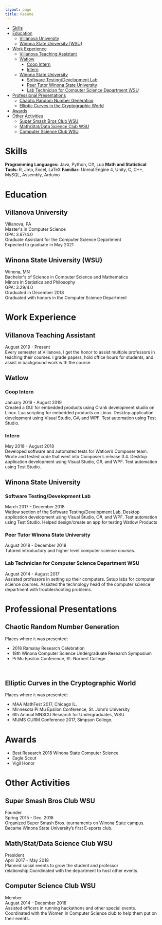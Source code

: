 ```yaml
---
layout: page
title: Resume
---
```


- [Skills](#skills)
- [Education](#education)
  * [Villanova University](#villanova-university)
  * [Winona State University (WSU)](#winona-state-university--wsu-)
- [Work Experience](#work-experience)
  * [Villanova Teaching Assistant](#villanova-teaching-assistant)
  * [Watlow](#watlow)
    + [Coop Intern](#coop-intern)
    + [Intern](#intern)
  * [Winona State University](#winona-state-university)
    + [Software Testing/Development Lab](#software-testing-development-lab)
    + [Peer Tutor Winona State University](#peer-tutor-winona-state-university)
    + [Lab Technician for Computer Science Department WSU](#lab-technician-for-computer-science-department-wsu)
- [Professional Presentations](#professional-presentations)
  * [Chaotic Random Number Generation](#chaotic-random-number-generation)
  * [Elliptic Curves in the Cryptographic World](#elliptic-curves-in-the-cryptographic-world)
- [Awards](#awards)
- [Other Activities](#other-activities)
  * [Super Smash Bros Club WSU](#super-smash-bros-club-wsu)
  * [Math/Stat/Data Science Club WSU](#math-stat-data-science-club-wsu)
  * [Computer Science Club WSU](#computer-science-club-wsu)


# Skills
**Programming Languages:** Java, Python, C#, Lua
**Math and Statistical Tools:** R, Jmp, Excel, LaTeX
**Familiar:** Unreal Engine 4, Unity, C, C++, MySQL, Assembly, Arduino  

# Education
## Villanova University
Villanova, PA <br/>
Master's in Computer Science <br/>
GPA: 3.67/4.0 <br/>
Graduate Assistant for the Computer Science Department <br/>
Expected to graduate in May 2021 <br/>

## Winona State University (WSU)
Winona, MN <br/>
Bachelor's of Science in Computer Science and Mathematics <br/>
Minors in Statistics and Philosophy <br/>
GPA: 3.29/4.0 <br/>
Graduated in December 2018 <br/>
Graduated with honors in the Computer Science Department <br/>

# Work Experience
## Villanova Teaching Assistant
August 2019 - Present <br/>
Every semester at Villanova, I get the honor to assist multiple professors in teaching their courses. I grade papers, hold office hours for students, and assist in background work with the course.


## Watlow
### Coop Intern
January 2019 - August 2019 <br/>
Created a GUI for embedded products using Crank development studio on Linux. Lua scripting for embedded products on Linux. Desktop application development using Visual Studio, C#, and WPF. Test automation using Test Studio.
### Intern
May 2018 - August 2018 <br/>
Developed software and automated tests for Watlow’s Composer team. Wrote and tested code that went into Composer’s release 3.4. Desktop application development using Visual Studio, C#, and WPF. Test automation using Test Studio.
## Winona State University
### Software Testing/Development Lab
March 2017 - December 2018 <br/>
Watlow section of the Software Testing/Development Lab. Desktop application development using Visual Studio, C#, and WPF. Test automation using Test Studio. Helped design/create an app for testing Watlow Products
### Peer Tutor Winona State University
August 2018 - December 2018 <br/>
Tutored introductory and higher level computer science courses.
### Lab Technician for Computer Science Department WSU
August 2014 - August 2017 <br/>
Assisted professors in setting up their computers. Setup labs for computer science courses. Assisted the technology head of the computer science department with troubleshooting problems.


# Professional Presentations
## Chaotic Random Number Generation
Places where it was presented:
* 2018 Ramalay Research Celebration
* 18th Winona Computer Science Undergraduate Research Symposium
* Pi Mu Epsilon Conference, St. Norbert College.
<br/>

## Elliptic Curves in the Cryptographic World
Places where it was presented:
* MAA MathFest 2017, Chicago IL.
* Minnesota Pi Mu Epsilon Conference, St. John’s University
* 6th Annual MNSCU Research for Undergraduates, WSU.
* MUMS CURM Conference 2017, Simpson College.

# Awards
* Best Research 2018 Winona State Computer Science
* Eagle Scout
* Vigil Honor


# Other Activities
## Super Smash Bros Club WSU
Founder <br/>
Spring 2015 - Dec. 2018 <br/>
Organized Super Smash Bros. tournaments on Winona State campus. Became Winona State University’s first E-sports club.

## Math/Stat/Data Science Club WSU
President <br/>
April 2017 - May 2018 <br/>
Planned social events to grow the student and professor relationship.Coordinated with the department to host other events.

## Computer Science Club WSU
Member <br/>
August 2014 - December 2018 <br/>
Assisted officers in running hackathons and other special events. Coordinated with the Women in Computer Science club to help them put on their events.
